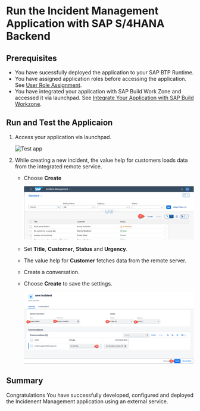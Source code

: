 # Run the Incident Management Application with SAP S/4HANA Backend

## Prerequisites

- You have sucessfully deployed the application to your SAP BTP Runtime.
- You have assigned application roles before accessing the application. See [User Role Assignment](https://developers.sap.com/tutorials/user-role-assignment.html).
- You have integrated your application with SAP Build Work Zone and accessed it via launchpad. See [Integrate Your Application with SAP Build Workzone](https://developers.sap.com/tutorials/integrate-with-work-zone.html).

## Run and Test the Applicaion

1. Access your application via launchpad.
   
   ![Test app](./images/run-app02.png)

2. While creating a new incident, the value help for customers loads data from the integrated remote service.
  
   *  Choose **Create**
  
      ![run test](./images/test-app03.png)
   
   * Set **Title**, **Customer**, **Status** and **Urgency**. 
   * The value help for **Customer** fetches data from the remote server.
   * Create a conversation.
   * Choose **Create** to save the settings.
     
      ![run test](./images/test-app04.png)


## Summary

Congratulations You have successfully developed, configured and deployed the Incidenent Management application using an external service.
